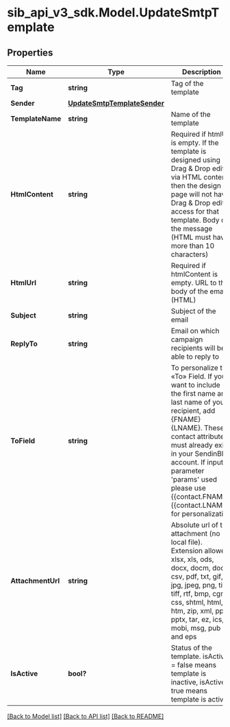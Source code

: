 # sib_api_v3_sdk.Model.UpdateSmtpTemplate
## Properties

Name | Type | Description | Notes
------------ | ------------- | ------------- | -------------
**Tag** | **string** | Tag of the template | [optional] 
**Sender** | [**UpdateSmtpTemplateSender**](UpdateSmtpTemplateSender.md) |  | [optional] 
**TemplateName** | **string** | Name of the template | [optional] 
**HtmlContent** | **string** | Required if htmlUrl is empty. If the template is designed using Drag &amp; Drop editor via HTML content, then the design page will not have Drag &amp; Drop editor access for that template. Body of the message (HTML must have more than 10 characters) | [optional] 
**HtmlUrl** | **string** | Required if htmlContent is empty. URL to the body of the email (HTML) | [optional] 
**Subject** | **string** | Subject of the email | [optional] 
**ReplyTo** | **string** | Email on which campaign recipients will be able to reply to | [optional] 
**ToField** | **string** | To personalize the «To» Field. If you want to include the first name and last name of your recipient, add {FNAME} {LNAME}. These contact attributes must already exist in your SendinBlue account. If input parameter &#39;params&#39; used please use {{contact.FNAME}} {{contact.LNAME}} for personalization | [optional] 
**AttachmentUrl** | **string** | Absolute url of the attachment (no local file). Extension allowed: xlsx, xls, ods, docx, docm, doc, csv, pdf, txt, gif, jpg, jpeg, png, tif, tiff, rtf, bmp, cgm, css, shtml, html, htm, zip, xml, ppt, pptx, tar, ez, ics, mobi, msg, pub and eps | [optional] 
**IsActive** | **bool?** | Status of the template. isActive &#x3D; false means template is inactive, isActive &#x3D; true means template is active | [optional] 

[[Back to Model list]](../README.md#documentation-for-models) [[Back to API list]](../README.md#documentation-for-api-endpoints) [[Back to README]](../README.md)


